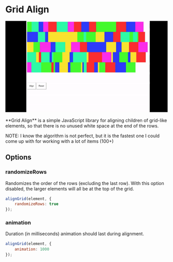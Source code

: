 
# Grid Align
<p align="center"><img width="650"src="demo.gif"></p>
**Grid Align** is a simple JavaScript library for aligning children of grid-like elements, so that there is no unused white space at the end of the rows.

NOTE: I know the algorithm is not perfect, but it is the fastest one I could come up with for working with a lot of items (100+)

## Options
### randomizeRows
Randomizes the order of the rows (excluding the last row).  With this option disabled, the larger elements will all be at the top of the grid.
```javascript
alignGrid(element, {
	randomizeRows: true
});
```

### animation
Duration (in milliseconds) animation should last during alignment.
```javascript
alignGrid(element, {
	animation: 1000
});
```
